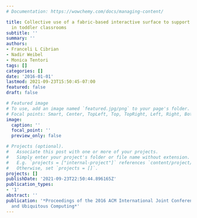 ```yaml
---
# Documentation: https://wowchemy.com/docs/managing-content/

title: Collective use of a fabric-based interactive surface to support early development
  in toddler classrooms
subtitle: ''
summary: ''
authors:
- Franceli L Cibrian
- Nadir Weibel
- Monica Tentori
tags: []
categories: []
date: '2016-01-01'
lastmod: 2021-09-23T15:50:45-07:00
featured: false
draft: false

# Featured image
# To use, add an image named `featured.jpg/png` to your page's folder.
# Focal points: Smart, Center, TopLeft, Top, TopRight, Left, Right, BottomLeft, Bottom, BottomRight.
image:
  caption: ''
  focal_point: ''
  preview_only: false

# Projects (optional).
#   Associate this post with one or more of your projects.
#   Simply enter your project's folder or file name without extension.
#   E.g. `projects = ["internal-project"]` references `content/project/deep-learning/index.md`.
#   Otherwise, set `projects = []`.
projects: []
publishDate: '2021-09-23T22:50:44.896165Z'
publication_types:
- '1'
abstract: ''
publication: '*Proceedings of the 2016 ACM International Joint Conference on Pervasive
  and Ubiquitous Computing*'
---
```

